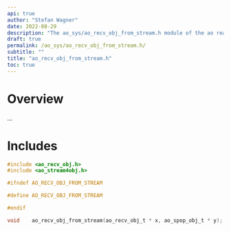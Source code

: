 ```yaml
---
api: true
author: "Stefan Wagner"
date: 2022-08-29
description: "The ao_sys/ao_recv_obj_from_stream.h module of the ao real-time operating system."
draft: true
permalink: /ao_sys/ao_recv_obj_from_stream.h/ 
subtitle: ""
title: "ao_recv_obj_from_stream.h"
toc: true
---
```


# Overview

...

# Includes

```c
#include <ao_recv_obj.h>
#include <ao_stream4obj.h>

#ifndef AO_RECV_OBJ_FROM_STREAM

#define AO_RECV_OBJ_FROM_STREAM

#endif

void    ao_recv_obj_from_stream(ao_recv_obj_t * x, ao_spop_obj_t * y);

```
